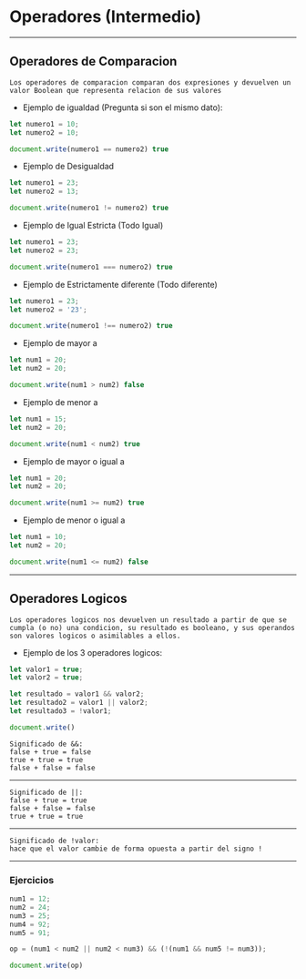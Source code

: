 # Operadores (Intermedio)

---

## Operadores de Comparacion

`Los operadores de comparacion comparan dos expresiones y devuelven un valor Boolean que representa relacion de sus valores`

- Ejemplo de igualdad (Pregunta si son el mismo dato):

```js
let numero1 = 10;
let numero2 = 10;

document.write(numero1 == numero2) true
```

- Ejemplo de Desigualdad

```js
let numero1 = 23;
let numero2 = 13;

document.write(numero1 != numero2) true
```

- Ejemplo de Igual Estricta (Todo Igual)

```js
let numero1 = 23;
let numero2 = 23;

document.write(numero1 === numero2) true
```

- Ejemplo de Estrictamente diferente (Todo diferente)

```js
let numero1 = 23;
let numero2 = '23';

document.write(numero1 !== numero2) true
```

- Ejemplo de mayor a

```js
let num1 = 20;
let num2 = 20;

document.write(num1 > num2) false
```

- Ejemplo de menor a

```js
let num1 = 15;
let num2 = 20;

document.write(num1 < num2) true
```

- Ejemplo de mayor o igual a

```js
let num1 = 20;
let num2 = 20;

document.write(num1 >= num2) true
```

- Ejemplo de menor o igual a

```js
let num1 = 10;
let num2 = 20;

document.write(num1 <= num2) false
```

---

## Operadores Logicos

`Los operadores logicos nos devuelven un resultado a partir de que se cumpla (o no) una condicion, su resultado es booleano, y sus operandos son valores logicos o asimilables a ellos.`

- Ejemplo de los 3 operadores logicos:

```js
let valor1 = true;
let valor2 = true;

let resultado = valor1 && valor2;
let resultado2 = valor1 || valor2;
let resultado3 = !valor1;

document.write()
```

    Significado de &&: 
    false + true = false
    true + true = true
    false + false = false
---
    Significado de ||:
    false + true = true
    false + false = false
    true + true = true
---
    Significado de !valor:
    hace que el valor cambie de forma opuesta a partir del signo !
---
### Ejercicios

```js
num1 = 12;
num2 = 24;
num3 = 25;
num4 = 92;
num5 = 91;

op = (num1 < num2 || num2 < num3) && (!(num1 && num5 != num3));

document.write(op)
```